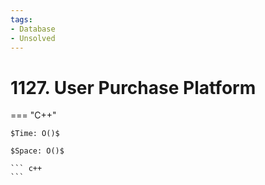 ```yaml
---
tags:
- Database
- Unsolved
---
```



# 1127. User Purchase Platform

=== "C++"

    $Time: O()$

    $Space: O()$

    ``` c++
    ```